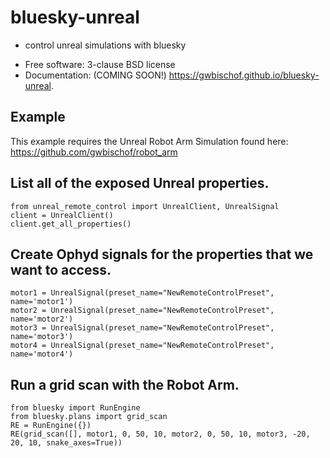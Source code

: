 # bluesky-unreal
- control unreal simulations with bluesky

* Free software: 3-clause BSD license
* Documentation: (COMING SOON!) https://gwbischof.github.io/bluesky-unreal.

Example
-------

This example requires the Unreal Robot Arm Simulation
found here: https://github.com/gwbischof/robot_arm

## List all of the exposed Unreal properties.
```
from unreal_remote_control import UnrealClient, UnrealSignal
client = UnrealClient()
client.get_all_properties()
```

## Create Ophyd signals for the properties that we want to access.
```
motor1 = UnrealSignal(preset_name="NewRemoteControlPreset", name='motor1')
motor2 = UnrealSignal(preset_name="NewRemoteControlPreset", name='motor2')
motor3 = UnrealSignal(preset_name="NewRemoteControlPreset", name='motor3')
motor4 = UnrealSignal(preset_name="NewRemoteControlPreset", name='motor4')
```

## Run a grid scan with the Robot Arm.
```
from bluesky import RunEngine
from bluesky.plans import grid_scan
RE = RunEngine({})
RE(grid_scan([], motor1, 0, 50, 10, motor2, 0, 50, 10, motor3, -20, 20, 10, snake_axes=True))
```
